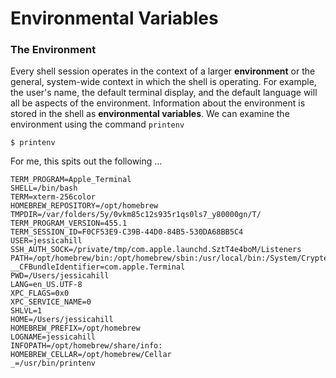 # Environmental Variables 

### The Environment

Every shell session operates in the context of a larger **environment** or the general, system-wide context in which the shell is operating. For example, the user's name, the default terminal display, and the default language will all be aspects of the environment. Information about the environment is stored in the shell as **environmental variables**. We can examine the environment using the command `printenv`

```
$ printenv
```

For me, this spits out the following …

```
TERM_PROGRAM=Apple_Terminal
SHELL=/bin/bash
TERM=xterm-256color
HOMEBREW_REPOSITORY=/opt/homebrew
TMPDIR=/var/folders/5y/0vkm85c12s935r1qs0ls7_y80000gn/T/
TERM_PROGRAM_VERSION=455.1
TERM_SESSION_ID=F0CF53E9-C39B-44D0-84B5-530DA68BB5C4
USER=jessicahill
SSH_AUTH_SOCK=/private/tmp/com.apple.launchd.SztT4e4boM/Listeners
PATH=/opt/homebrew/bin:/opt/homebrew/sbin:/usr/local/bin:/System/Cryptexes/App/usr/bin:/usr/bin:/bin:/usr/sbin:/sbin:/var/run/com.apple.security.cryptexd/codex.system/bootstrap/usr/local/bin:/var/run/com.apple.security.cryptexd/codex.system/bootstrap/usr/bin:/var/run/com.apple.security.cryptexd/codex.system/bootstrap/usr/appleinternal/bin:/Library/Apple/usr/bin
__CFBundleIdentifier=com.apple.Terminal
PWD=/Users/jessicahill
LANG=en_US.UTF-8
XPC_FLAGS=0x0
XPC_SERVICE_NAME=0
SHLVL=1
HOME=/Users/jessicahill
HOMEBREW_PREFIX=/opt/homebrew
LOGNAME=jessicahill
INFOPATH=/opt/homebrew/share/info:
HOMEBREW_CELLAR=/opt/homebrew/Cellar
_=/usr/bin/printenv
```
